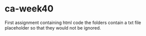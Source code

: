 # ca-week40
First assignment containing html code
the folders contain a txt file placeholder so that they would not be ignored.
